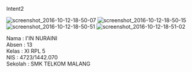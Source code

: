Intent2

![screenshot_2016-10-12-18-50-07](https://cloud.githubusercontent.com/assets/22194513/19309229/d8c0aee6-90ad-11e6-87f6-de1fe89a4db7.png)
![screenshot_2016-10-12-18-50-15](https://cloud.githubusercontent.com/assets/22194513/19309228/d8bf7d96-90ad-11e6-99fc-0dba9cb93a43.png)
![screenshot_2016-10-12-18-50-51](https://cloud.githubusercontent.com/assets/22194513/19309230/d8c47b34-90ad-11e6-96f8-7fc5810dc610.png)
![screenshot_2016-10-12-18-51-02](https://cloud.githubusercontent.com/assets/22194513/19309232/d9056e64-90ad-11e6-888f-88728d115100.png)

Nama : I'IN NURAINI <br>
Absen : 13 <br>
Kelas : XI RPL 5 <br>
NIS : 4723/1442.070 <br>
Sekolah : SMK TELKOM MALANG
